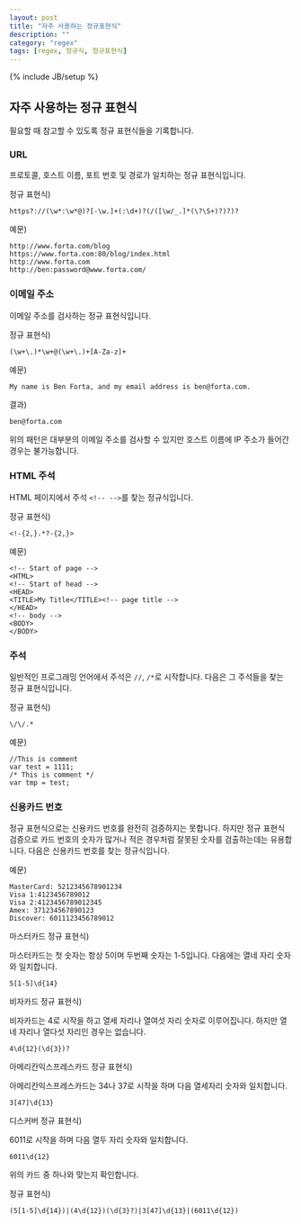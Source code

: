 ```yaml
---
layout: post
title: "자주 사용하는 정규표현식"
description: ""
category: "regex"
tags: [regex, 정규식, 정규표현식]
---
```

{% include JB/setup %}

## 자주 사용하는 정규 표현식

필요할 때 참고할 수 있도록 정규 표현식들을 기록합니다.

### URL

프로토콜, 호스트 이름, 포트 번호 및 경로가 일치하는 정규 표현식입니다.

정규 표현식)

	https?://(\w*:\w*@)?[-\w.]+(:\d+)?(/([\w/_.]*(\?\S+)?)?)?

예문)

	http://www.forta.com/blog
	https://www.forta.com:80/blog/index.html
	http://www.forta.com
	http://ben:password@www.forta.com/

### 이메일 주소

이메일 주소를 검사하는 정규 표현식입니다. 

정규 표현식)

	(\w+\.)*\w+@(\w+\.)+[A-Za-z]+

예문) 

	My name is Ben Forta, and my email address is ben@forta.com.

결과)

	ben@forta.com

위의 패턴은 대부분의 이메일 주소를 검사할 수 있지만 호스트 이름에 IP 주소가 들어간 경우는 불가능합니다.

### HTML 주석

HTML 페이지에서 주석 `<!-- -->`를 찾는 정규식입니다.

정규 표현식)

	<!-{2,}.*?-{2,}>

예문)

	<!-- Start of page -->
	<HTML>
	<!-- Start of head -->
	<HEAD>
	<TITLE>My Title</TITLE><!-- page title -->
	</HEAD>
	<!-- body -->
	<BODY>
	</BODY>

### 주석

일반적인 프로그래밍 언어에서 주석은 `//`, `/*`로 시작합니다. 다음은 그 주석들을 찾는 정규 표현식입니다.

정규 표현식)

	\/\/.*

예문)

	//This is comment
	var test = 1111;
	/* This is comment */
	var tmp = test;

### 신용카드 번호

정규 표현식으로는 신용카드 번호를 완전히 검증하지는 못합니다. 하지만 정규 표현식 검증으로 카드 번호의 숫자가 많거나 적은 경우처럼 잘못된 숫자를 검출하는데는 유용합니다. 다음은 신용카드 번호를 찾는 정규식입니다.

예문)

	MasterCard: 5212345678901234
	Visa 1:4123456789012
	Visa 2:4123456789012345
	Amex: 371234567890123
	Discover: 6011123456789012

마스터카드 정규 표현식)

마스터카드는 첫 숫자는 항상 5이며 두번째 숫자는 1-5입니다. 다음에는 열네 자리 숫자와 일치합니다.

	5[1-5]\d{14}


비자카드 정규 표현식)

비자카드는 4로 시작을 하고 열세 자리나 열여섯 자리 숫자로 이루어집니다. 하지만 열네 자리나 열다섯 자리인 경우는 없습니다.

	4\d{12}(\d{3})?

아메리칸익스프레스카드 정규 표현식)

아메리칸익스프레스카드는 34나 37로 시작을 하며 다음 열세자리 숫자와 일치합니다.

	3[47]\d{13}

디스커버 정규 표현식)

6011로 시작을 하며 다음 열두 자리 숫자와 일치합니다.

	6011\d{12}


위의 카드 중 하나와 맞는지 확인합니다.

정규 표현식)

	(5[1-5]\d{14})|(4\d{12})(\d{3}?)|3[47]\d{13}|(6011\d{12})
